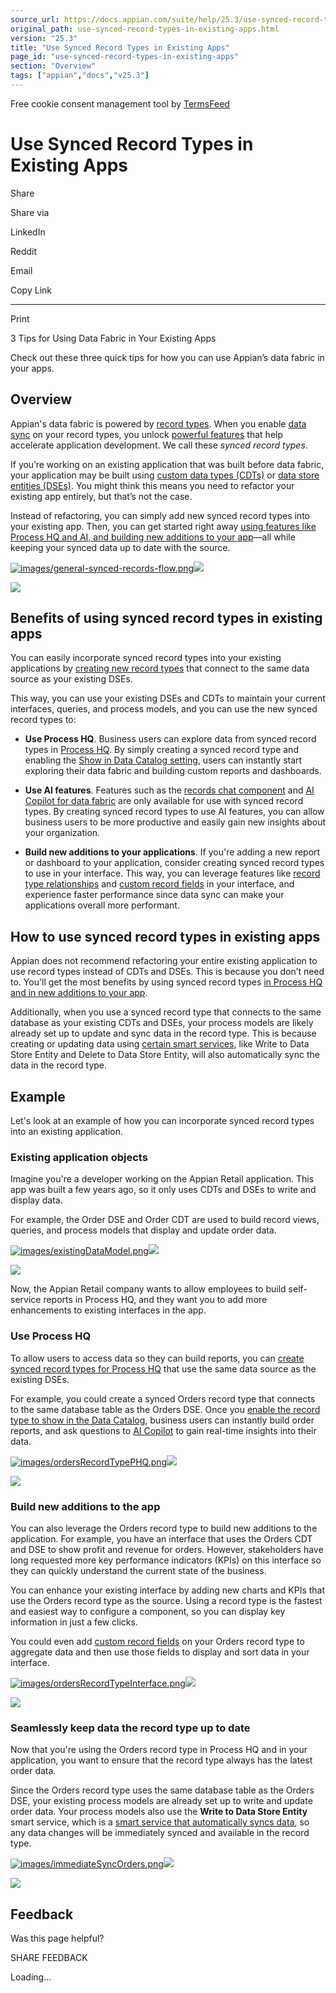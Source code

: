 ```yaml
---
source_url: https://docs.appian.com/suite/help/25.3/use-synced-record-types-in-existing-apps.html
original_path: use-synced-record-types-in-existing-apps.html
version: "25.3"
title: "Use Synced Record Types in Existing Apps"
page_id: "use-synced-record-types-in-existing-apps"
section: "Overview"
tags: ["appian","docs","v25.3"]
---
```



Free cookie consent management tool by [TermsFeed](https://www.termsfeed.com/)

# Use Synced Record Types in Existing Apps

Share

Share via

LinkedIn

Reddit

Email

Copy Link

* * *

Print

3 Tips for Using Data Fabric in Your Existing Apps

Check out these three quick tips for how you can use Appian’s data fabric in your apps.

## Overview

Appian's data fabric is powered by [record types](Record_Type_Object.html). When you enable [data sync](about-data-sync.html) on your record types, you unlock [powerful features](about-data-sync.html#what-is-data-sync) that help accelerate application development. We call these _synced record types_.

If you’re working on an existing application that was built before data fabric, your application may be built using [custom data types (CDTs)](Custom_Data_Types.html) or [data store entities (DSEs)](Data_Stores.html). You might think this means you need to refactor your existing app entirely, but that’s not the case.

Instead of refactoring, you can simply add new synced record types into your existing app. Then, you can get started right away [using features like Process HQ and AI, and building new additions to your app](#benefits-of-using-synced-record-types-in-existing-apps)—all while keeping your synced data up to date with the source.

[![images/general-synced-records-flow.png](images/general-synced-records-flow.png)![](/suite/help/25.3/images/rn/zoom_magnify_center.png)](#img592)

[![](images/general-synced-records-flow.png)](#_)

## Benefits of using synced record types in existing apps

You can easily incorporate synced record types into your existing applications by [creating new record types](Create_a_Record_Type.html) that connect to the same data source as your existing DSEs.

This way, you can use your existing DSEs and CDTs to maintain your current interfaces, queries, and process models, and you can use the new synced record types to:

-   **Use Process HQ**. Business users can explore data from synced record types in [Process HQ](processhq.html). By simply creating a synced record type and enabling the [Show in Data Catalog setting](secure-records-for-reporting.html#choose-which-record-types-are-available-as-datasets), users can instantly start exploring their data fabric and building custom reports and dashboards.

-   **Use AI features**. Features such as the [records chat component](Records_Chat_Component.html) and [AI Copilot for data fabric](allow-users-to-build-reports.html#ai-copilot-for-data-fabric) are only available for use with synced record types. By creating synced record types to use AI features, you can allow business users to be more productive and easily gain new insights about your organization.

-   **Build new additions to your applications**. If you're adding a new report or dashboard to your application, consider creating synced record types to use in your interface. This way, you can leverage features like [record type relationships](record-type-relationships.html) and [custom record fields](custom-record-fields.html) in your interface, and experience faster performance since data sync can make your applications overall more performant.

## How to use synced record types in existing apps

Appian does not recommend refactoring your entire existing application to use record types instead of CDTs and DSEs. This is because you don’t need to. You'll get the most benefits by using synced record types [in Process HQ and in new additions to your app](#benefits-of-using-synced-record-types-in-existing-apps).

Additionally, when you use a synced record type that connects to the same database as your existing CDTs and DSEs, your process models are likely already set up to update and sync data in the record type. This is because creating or updating data using [certain smart services](records-data-sync.html#use-smart-services-that-automatically-sync-data), like Write to Data Store Entity and Delete to Data Store Entity, will also automatically sync the data in the record type.

## Example

Let's look at an example of how you can incorporate synced record types into an existing application.

### Existing application objects

Imagine you're a developer working on the Appian Retail application. This app was built a few years ago, so it only uses CDTs and DSEs to write and display data.

For example, the Order DSE and Order CDT are used to build record views, queries, and process models that display and update order data.

[![images/existingDataModel.png](images/existingDataModel.png)![](/suite/help/25.3/images/rn/zoom_magnify_center.png)](#img593)

[![](images/existingDataModel.png)](#_)

Now, the Appian Retail company wants to allow employees to build self-service reports in Process HQ, and they want you to add more enhancements to existing interfaces in the app.

### Use Process HQ

To allow users to access data so they can build reports, you can [create synced record types for Process HQ](prepare-data-for-reports.html#create-synced-record-types-to-use-in-data-fabric-insights) that use the same data source as the existing DSEs.

For example, you could create a synced Orders record type that connects to the same database table as the Orders DSE. Once you [enable the record type to show in the Data Catalog](secure-records-for-reporting.html#choose-which-record-types-are-available-as-datasets), business users can instantly build order reports, and ask questions to [AI Copilot](allow-users-to-build-reports.html#ai-copilot) to gain real-time insights into their data.

[![images/ordersRecordTypePHQ.png](images/ordersRecordTypePHQ.png)![](/suite/help/25.3/images/rn/zoom_magnify_center.png)](#img594)

[![](images/ordersRecordTypePHQ.png)](#_)

### Build new additions to the app

You can also leverage the Orders record type to build new additions to the application. For example, you have an interface that uses the Orders CDT and DSE to show profit and revenue for orders. However, stakeholders have long requested more key performance indicators (KPIs) on this interface so they can quickly understand the current state of the business.

You can enhance your existing interface by adding new charts and KPIs that use the Orders record type as the source. Using a record type is the fastest and easiest way to configure a component, so you can display key information in just a few clicks.

You could even add [custom record fields](custom-record-fields.html) on your Orders record type to aggregate data and then use those fields to display and sort data in your interface.

[![images/ordersRecordTypeInterface.png](images/ordersRecordTypeInterface.png)![](/suite/help/25.3/images/rn/zoom_magnify_center.png)](#img595)

[![](images/ordersRecordTypeInterface.png)](#_)

### Seamlessly keep data the record type up to date

Now that you're using the Orders record type in Process HQ and in your application, you want to ensure that the record type always has the latest order data.

Since the Orders record type uses the same database table as the Orders DSE, your existing process models are already set up to write and update order data. Your process models also use the **Write to Data Store Entity** smart service, which is a [smart service that automatically syncs data](records-data-sync.html#use-smart-services-that-automatically-sync-data), so any data changes will be immediately synced and available in the record type.

[![images/immediateSyncOrders.png](images/immediateSyncOrders.png)![](/suite/help/25.3/images/rn/zoom_magnify_center.png)](#img596)

[![](images/immediateSyncOrders.png)](#_)

## Feedback

Was this page helpful?

SHARE FEEDBACK

Loading...